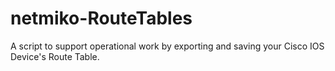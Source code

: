 # netmiko-RouteTables
A script to support operational work by exporting and saving your Cisco IOS Device's Route Table.

